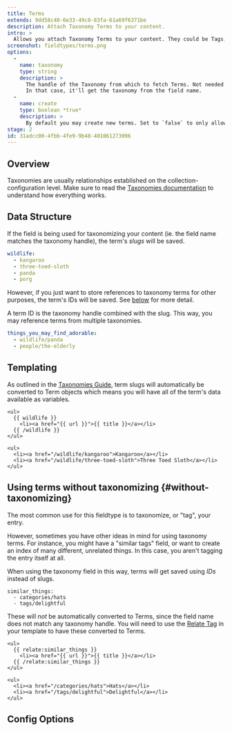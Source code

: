 ```yaml
---
title: Terms
extends: 9dd58c40-6e33-49c8-83fa-61a69f6371be
description: Attach Taxonomy Terms to your content.
intro: >
  Allows you attach Taxonomy Terms to your content. They could be Tags, Categories, Colors, Flavors, you name it. We highly recommend [learning more about Taxonomies](/taxonomies) before going any further.
screenshot: fieldtypes/terms.png
options:
  -
    name: taxonomy
    type: string
    description: >
      The handle of the Taxonomy from which to fetch Terms. Not needed when placed in the fieldset's `taxonomies` array.
      In that case, it'll get the taxonomy from the field name.
  -
    name: create
    type: boolean *true*
    description: >
      By default you may create new terms. Set to `false` to only allow selecting from existing terms.
stage: 2
id: 31adcc00-4fbb-4fe9-9b48-401061273096
---
```


## Overview

Taxonomies are usually relationships established on the collection-configuration level. Make sure to read the [Taxonomies documentation](/taxonomies) to understand how everything works.

## Data Structure

If the field is being used for taxonomizing your content (ie. the field name matches the taxonomy handle), the term's _slugs_ will be saved.

``` yaml
wildlife:
  - kangaroo
  - three-toed-sloth
  - panda
  - porg
```

However, if you just want to store references to taxonomy terms for other purposes, the term's IDs will be saved. See [below](#without-taxonomizing) for more detail.

A term ID is the taxonomy handle combined with the slug.
This way, you may reference terms from multiple taxonomies.

``` yaml
things_you_may_find_adorable:
  - wildlife/panda
  - people/the-elderly
```

## Templating

As outlined in the [Taxonomies Guide](/taxonomies#templating), term slugs will automatically be converted to Term objects which means
you will have all of the term's data available as variables.

```
<ul>
  {{ wildlife }}
    <li><a href="{{ url }}">{{ title }}</a></li>
  {{ /wildlife }}
</ul>
```

``` .language-output
<ul>
  <li><a href="/wildlife/kangaroo">Kangaroo</a></li>
  <li><a href="/wildlife/three-toed-sloth">Three Toed Sloth</a></li>
</ul>
```

## Using terms without taxonomizing {#without-taxonomizing}

The most common use for this fieldtype is to taxonomize, or "tag", your entry.

However, sometimes you have other ideas in mind for using taxonomy terms. For instance, you might have a "similar tags" field, or want to create an index of many different, unrelated things. In this case, you aren't tagging the entry itself at all.

When using the taxonomy field in this way, terms will get saved using _IDs_ instead of slugs.

```
similar_things:
  - categories/hats
  - tags/delightful
```

These will _not_ be automatically converted to Terms, since the field name does not match any taxonomy handle.
You will need to use the [Relate Tag](/tags/relate) in your template to have these converted to Terms.

```
<ul>
  {{ relate:similar_things }}
    <li><a href="{{ url }}">{{ title }}</a></li>
  {{ /relate:similar_things }}
</ul>
```

``` .language-output
<ul>
  <li><a href="/categories/hats">Hats</a></li>
  <li><a href="/tags/delightful">Delightful</a></li>
</ul>
```

## Config Options
